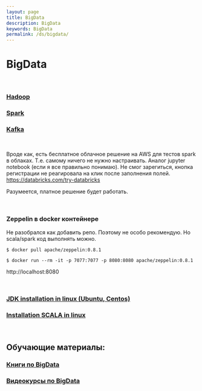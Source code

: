 ```yaml
---
layout: page
title: BigData
description: BigData
keywords: BigData
permalink: /ds/bigdata/
---
```


# BigData

<br/>

### [Hadoop](/ds/bigdata/hadoop/)

### [Spark](/ds/bigdata/spark/)

### [Kafka](/ds/bigdata/kafka/)

<br/>

Вроде как, есть бесплатное облачное решение на AWS для тестов spark в облаках. Т.е. самому ничего не нужно настраивать. Аналог jupyter notebook (если я все правильно понимаю). Не смог зарегиться, кнопка регистрации не реагировала на клик после заполнения полей.  
https://databricks.com/try-databricks

Разумеется, платное решение будет работать.

<br/>

### Zeppelin в docker контейнере

Не разобрался как добавить репо. Поэтому не особо рекомендую. Но scala/spark код выполнять можно.

    $ docker pull apache/zeppelin:0.8.1

    $ docker run --rm -it -p 7077:7077 -p 8080:8080 apache/zeppelin:0.8.1

http://localhost:8080

<br/>

### [JDK installation in linux (Ubuntu, Centos)](https://javadev.org/devtools/jdk/install/linux/)

### [Installation SCALA in linux](https://javadev.org/devtools/bigdata/scala/install/linux/)

<br/>

## Обучающие материалы:

### [Книги по BigData](/books/bigdata/)

### [Видеокурсы по BigData](/videos/ds/bigdata/)
